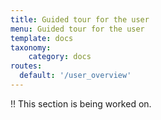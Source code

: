 ```yaml
---
title: Guided tour for the user
menu: Guided tour for the user
template: docs
taxonomy:
    category: docs
routes:
  default: '/user_overview'
---
```


!! This section is being worked on. 